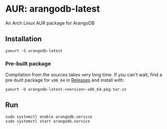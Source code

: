 # AUR: arangodb-latest

An Arch Linux AUR package for ArangoDB

## Installation

```shell
yaourt -S arangodb-latest
```

### Pre-built package

Compilation from the sources takes very long time.
If you can't wait, find a pre-built package for `x86_64` in [Releases](https://github.com/asaaki/AUR-arangodb-latest/releases) and install with:

```shell
yaourt -U arangodb-latest-<version>-x86_64.pkg.tar.xz
```

## Run

```shell
sudo systemctl enable arangodb.service
sudo systemctl start arangodb.service
```

